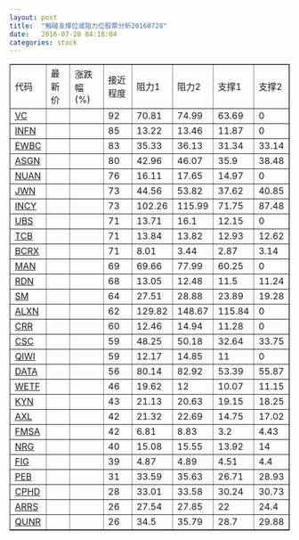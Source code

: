 ```yaml
---
layout: post
title:  "触碰支撑位或阻力位股票分析20160728"
date:   2016-07-28 04:18:04
categories: stock
---
```

<script type="text/javascript">
var stockList = []
stockList.push('gb_vc');
stockList.push('gb_infn');
stockList.push('gb_ewbc');
stockList.push('gb_asgn');
stockList.push('gb_nuan');
stockList.push('gb_jwn');
stockList.push('gb_incy');
stockList.push('gb_ubs');
stockList.push('gb_tcb');
stockList.push('gb_bcrx');
stockList.push('gb_man');
stockList.push('gb_rdn');
stockList.push('gb_sm');
stockList.push('gb_alxn');
stockList.push('gb_crr');
stockList.push('gb_csc');
stockList.push('gb_qiwi');
stockList.push('gb_data');
stockList.push('gb_wetf');
stockList.push('gb_kyn');
stockList.push('gb_axl');
stockList.push('gb_fmsa');
stockList.push('gb_nrg');
stockList.push('gb_fig');
stockList.push('gb_peb');
stockList.push('gb_cphd');
stockList.push('gb_arrs');
stockList.push('gb_qunr');
</script>
<table border="1">
 <tr>
 <td>代码</td>
 <td>最新价</td>
 <td>涨跌幅(%)</td>
 <td>接近程度</td>
 <td>阻力1</td>
 <td>阻力2</td>
 <td>支撑1</td>
 <td>支撑2</td>
</tr>
  <tr id="vc" class="red">
  <td><a href="http://stock.finance.sina.com.cn/usstock/quotes/VC.html" target="_blank">VC</a></td><td></td><td></td><td>92</td><td>70.81</td><td>74.99</td><td>63.69</td><td>0</td></tr>
  <tr id="infn" class="red">
  <td><a href="http://stock.finance.sina.com.cn/usstock/quotes/INFN.html" target="_blank">INFN</a></td><td></td><td></td><td>85</td><td>13.22</td><td>13.46</td><td>11.87</td><td>0</td></tr>
  <tr id="ewbc" class="red">
  <td><a href="http://stock.finance.sina.com.cn/usstock/quotes/EWBC.html" target="_blank">EWBC</a></td><td></td><td></td><td>83</td><td>35.33</td><td>36.13</td><td>31.34</td><td>33.14</td></tr>
  <tr id="asgn" class="green">
  <td><a href="http://stock.finance.sina.com.cn/usstock/quotes/ASGN.html" target="_blank">ASGN</a></td><td></td><td></td><td>80</td><td>42.96</td><td>46.07</td><td>35.9</td><td>38.48</td></tr>
  <tr id="nuan" class="red">
  <td><a href="http://stock.finance.sina.com.cn/usstock/quotes/NUAN.html" target="_blank">NUAN</a></td><td></td><td></td><td>76</td><td>16.11</td><td>17.65</td><td>14.97</td><td>0</td></tr>
  <tr id="jwn" class="red">
  <td><a href="http://stock.finance.sina.com.cn/usstock/quotes/JWN.html" target="_blank">JWN</a></td><td></td><td></td><td>73</td><td>44.56</td><td>53.82</td><td>37.62</td><td>40.85</td></tr>
  <tr id="incy" class="green">
  <td><a href="http://stock.finance.sina.com.cn/usstock/quotes/INCY.html" target="_blank">INCY</a></td><td></td><td></td><td>73</td><td>102.26</td><td>115.99</td><td>71.75</td><td>87.48</td></tr>
  <tr id="ubs" class="red">
  <td><a href="http://stock.finance.sina.com.cn/usstock/quotes/UBS.html" target="_blank">UBS</a></td><td></td><td></td><td>71</td><td>13.71</td><td>16.1</td><td>12.15</td><td>0</td></tr>
  <tr id="tcb" class="red">
  <td><a href="http://stock.finance.sina.com.cn/usstock/quotes/TCB.html" target="_blank">TCB</a></td><td></td><td></td><td>71</td><td>13.84</td><td>13.82</td><td>12.93</td><td>12.62</td></tr>
  <tr id="bcrx" class="red">
  <td><a href="http://stock.finance.sina.com.cn/usstock/quotes/BCRX.html" target="_blank">BCRX</a></td><td></td><td></td><td>71</td><td>8.01</td><td>3.44</td><td>2.87</td><td>3.14</td></tr>
  <tr id="man" class="red">
  <td><a href="http://stock.finance.sina.com.cn/usstock/quotes/MAN.html" target="_blank">MAN</a></td><td></td><td></td><td>69</td><td>69.66</td><td>77.99</td><td>60.25</td><td>0</td></tr>
  <tr id="rdn" class="red">
  <td><a href="http://stock.finance.sina.com.cn/usstock/quotes/RDN.html" target="_blank">RDN</a></td><td></td><td></td><td>68</td><td>13.05</td><td>12.48</td><td>11.5</td><td>11.24</td></tr>
  <tr id="sm" class="red">
  <td><a href="http://stock.finance.sina.com.cn/usstock/quotes/SM.html" target="_blank">SM</a></td><td></td><td></td><td>64</td><td>27.51</td><td>28.88</td><td>23.89</td><td>19.28</td></tr>
  <tr id="alxn" class="red">
  <td><a href="http://stock.finance.sina.com.cn/usstock/quotes/ALXN.html" target="_blank">ALXN</a></td><td></td><td></td><td>62</td><td>129.82</td><td>148.67</td><td>115.84</td><td>0</td></tr>
  <tr id="crr" class="red">
  <td><a href="http://stock.finance.sina.com.cn/usstock/quotes/CRR.html" target="_blank">CRR</a></td><td></td><td></td><td>60</td><td>12.46</td><td>14.94</td><td>11.28</td><td>0</td></tr>
  <tr id="csc" class="red">
  <td><a href="http://stock.finance.sina.com.cn/usstock/quotes/CSC.html" target="_blank">CSC</a></td><td></td><td></td><td>59</td><td>48.25</td><td>50.18</td><td>32.64</td><td>33.75</td></tr>
  <tr id="qiwi" class="red">
  <td><a href="http://stock.finance.sina.com.cn/usstock/quotes/QIWI.html" target="_blank">QIWI</a></td><td></td><td></td><td>59</td><td>12.17</td><td>14.85</td><td>11</td><td>0</td></tr>
  <tr id="data" class="green">
  <td><a href="http://stock.finance.sina.com.cn/usstock/quotes/DATA.html" target="_blank">DATA</a></td><td></td><td></td><td>56</td><td>80.14</td><td>82.92</td><td>53.39</td><td>55.87</td></tr>
  <tr id="wetf" class="green">
  <td><a href="http://stock.finance.sina.com.cn/usstock/quotes/WETF.html" target="_blank">WETF</a></td><td></td><td></td><td>46</td><td>19.62</td><td>12</td><td>10.07</td><td>11.15</td></tr>
  <tr id="kyn" class="green">
  <td><a href="http://stock.finance.sina.com.cn/usstock/quotes/KYN.html" target="_blank">KYN</a></td><td></td><td></td><td>43</td><td>21.13</td><td>20.63</td><td>19.15</td><td>18.25</td></tr>
  <tr id="axl" class="green">
  <td><a href="http://stock.finance.sina.com.cn/usstock/quotes/AXL.html" target="_blank">AXL</a></td><td></td><td></td><td>42</td><td>21.32</td><td>22.69</td><td>14.75</td><td>17.02</td></tr>
  <tr id="fmsa" class="red">
  <td><a href="http://stock.finance.sina.com.cn/usstock/quotes/FMSA.html" target="_blank">FMSA</a></td><td></td><td></td><td>42</td><td>6.81</td><td>8.83</td><td>3.2</td><td>4.43</td></tr>
  <tr id="nrg" class="red">
  <td><a href="http://stock.finance.sina.com.cn/usstock/quotes/NRG.html" target="_blank">NRG</a></td><td></td><td></td><td>40</td><td>15.08</td><td>15.55</td><td>13.92</td><td>14</td></tr>
  <tr id="fig" class="red">
  <td><a href="http://stock.finance.sina.com.cn/usstock/quotes/FIG.html" target="_blank">FIG</a></td><td></td><td></td><td>39</td><td>4.87</td><td>4.89</td><td>4.51</td><td>4.4</td></tr>
  <tr id="peb" class="green">
  <td><a href="http://stock.finance.sina.com.cn/usstock/quotes/PEB.html" target="_blank">PEB</a></td><td></td><td></td><td>31</td><td>33.59</td><td>35.63</td><td>26.71</td><td>28.93</td></tr>
  <tr id="cphd" class="green">
  <td><a href="http://stock.finance.sina.com.cn/usstock/quotes/CPHD.html" target="_blank">CPHD</a></td><td></td><td></td><td>28</td><td>33.01</td><td>33.58</td><td>30.24</td><td>30.73</td></tr>
  <tr id="arrs" class="green">
  <td><a href="http://stock.finance.sina.com.cn/usstock/quotes/ARRS.html" target="_blank">ARRS</a></td><td></td><td></td><td>26</td><td>27.54</td><td>27.85</td><td>22</td><td>24.4</td></tr>
  <tr id="qunr" class="green">
  <td><a href="http://stock.finance.sina.com.cn/usstock/quotes/QUNR.html" target="_blank">QUNR</a></td><td></td><td></td><td>26</td><td>34.5</td><td>35.79</td><td>28.7</td><td>29.88</td></tr>
</table>
